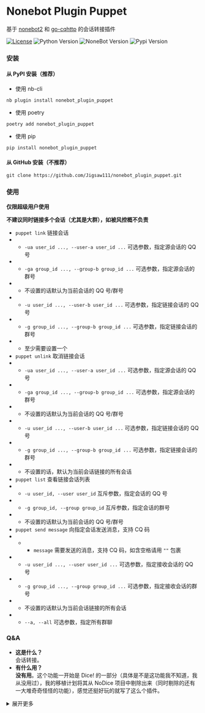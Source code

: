 # Nonebot Plugin Puppet

基于 [nonebot2](https://github.com/nonebot/nonebot2) 和 [go-cqhttp](https://github.com/Mrs4s/go-cqhttp) 的会话转接插件

[![License](https://img.shields.io/github/license/Jigsaw111/nonebot_plugin_puppet)](LICENSE)
![Python Version](https://img.shields.io/badge/python-3.7.3+-blue.svg)
![NoneBot Version](https://img.shields.io/badge/nonebot-2.0.0a11+-red.svg)
![Pypi Version](https://img.shields.io/pypi/v/nonebot-plugin-puppet.svg)

### 安装

#### 从 PyPI 安装（推荐）

- 使用 nb-cli  

```
nb plugin install nonebot_plugin_puppet
```

- 使用 poetry

```
poetry add nonebot_plugin_puppet
```

- 使用 pip

```
pip install nonebot_plugin_puppet
```

#### 从 GitHub 安装（不推荐）

```
git clone https://github.com/Jigsaw111/nonebot_plugin_puppet.git
```

### 使用

**仅限超级用户使用**

**不建议同时链接多个会话（尤其是大群），如被风控概不负责**

- `puppet link` 链接会话
- - `-ua user_id ..., --user-a user_id ...` 可选参数，指定源会话的 QQ 号
- - `-ga group_id ..., --group-b group_id ...` 可选参数，指定源会话的群号
- - 不设置的话默认为当前会话的 QQ 号/群号
- - `-u user_id ..., --user-b user_id ...` 可选参数，指定链接会话的 QQ 号
- - `-g group_id ..., --group-b group_id ...` 可选参数，指定链接会话的群号
- - 至少需要设置一个
- `puppet unlink` 取消链接会话
- - `-ua user_id ..., --user-a user_id ...` 可选参数，指定源会话的 QQ 号
- - `-ga group_id ..., --group-b group_id ...` 可选参数，指定源会话的群号
- - 不设置的话默认为当前会话的 QQ 号/群号
- - `-u user_id ..., --user-b user_id ...` 可选参数，指定链接会话的 QQ 号
- - `-g group_id ..., --group-b group_id ...` 可选参数，指定链接会话的群号
- - 不设置的话，默认为当前会话链接的所有会话
- `puppet list` 查看链接会话列表
- - `-u user_id, --user user_id` 互斥参数，指定会话的 QQ 号
- - `-g group_id, --group group_id` 互斥参数，指定会话的群号
- - 不设置的话默认为当前会话的 QQ 号/群号
- `puppet send message` 向指定会话发送消息，支持 CQ 码
- - - `message` 需要发送的消息，支持 CQ 码，如含空格请用 `""` 包裹
- - `-u user_id ..., --user user_id ...` 可选参数，指定接收会话的 QQ 号
- - `-g group_id ..., --group group_id ...` 可选参数，指定接收会话的群号
- - 不设置的话默认为当前会话链接的所有会话
- - `--a, --all` 可选参数，指定所有群聊

### Q&A

- **这是什么？**  
  会话转接。
- **有什么用？**  
  **没有用**。这个功能一开始是 Dice! 的一部分（具体是不是这功能我不知道，我从没用过），我的移植计划将其从 NoDice 项目中剔除出来（同时剔除的还有一大堆奇奇怪怪的功能），感觉还挺好玩的就写了这么个插件。

<details>
<summary>展开更多</summary>

### Bug

- [x] 不允许多个超级用户链接到同一会话

### To Do

- [ ] 允许单向转接
- [ ] 转接请求和通知

### Changelog

- 210421 0.2.0-alpha.1
- - 实现多对多的会话转接
- - 重构数据结构以便下次更新
- 210416 0.1.0
- - 实现单(超级用户)对单(好友,群)的会话转接

</details>

